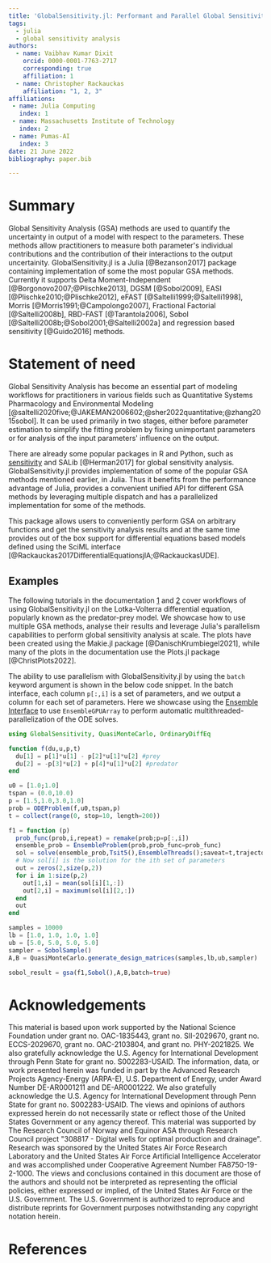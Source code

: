 ```yaml
---
title: 'GlobalSensitivity.jl: Performant and Parallel Global Sensitivity Analysis with Julia'
tags:
  - julia
  - global sensitivity analysis
authors:
  - name: Vaibhav Kumar Dixit
    orcid: 0000-0001-7763-2717
    corresponding: true
    affiliation: 1
  - name: Christopher Rackauckas
    affiliation: "1, 2, 3"
affiliations:
 - name: Julia Computing
   index: 1
 - name: Massachusetts Institute of Technology
   index: 2
 - name: Pumas-AI
   index: 3
date: 21 June 2022
bibliography: paper.bib

---
```


# Summary

Global Sensitivity Analysis (GSA) methods are used to quantify the uncertainty in
output of a model with respect to the parameters. These methods allow practitioners to
measure both parameter's individual contributions and the contribution of their interactions
to the output uncertainity. GlobalSensitivity.jl is a Julia [@Bezanson2017] package containing implementation of some the most popular GSA methods. Currently it supports Delta Moment-Independent [@Borgonovo2007;@Plischke2013], DGSM [@Sobol2009], EASI [@Plischke2010;@Plischke2012], eFAST [@Saltelli1999;@Saltelli1998], Morris [@Morris1991;@Campolongo2007], Fractional Factorial [@Saltelli2008b], RBD-FAST [@Tarantola2006], Sobol [@Saltelli2008b;@Sobol2001;@Saltelli2002a] and regression based sensitivity [@Guido2016] methods.

# Statement of need

Global Sensitivity Analysis has become an essential part of modeling workflows for practitioners in various fields such as Quantitative Systems Pharmacology and Environmental Modeling [@saltelli2020five;@JAKEMAN2006602;@sher2022quantitative;@zhang2015sobol]. It can be used primarily in two stages, either before parameter estimation to simplify the fitting problem by fixing unimportant parameters or for analysis of the input parameters' influence on the output.

There are already some popular packages in R and Python, such as [sensitivity](https://cran.r-project.org/web/packages/sensitivity/index.html) and SALib [@Herman2017] for global sensitivity analysis. GlobalSensitivity.jl provides implementation of some of the popular GSA methods mentioned earlier, in Julia. Thus it benefits from the performance advantage of Julia, provides a convenient unified API for different GSA methods by leveraging multiple dispatch and has a parallelized implementation for some of the methods.

This package allows users to conveniently perform GSA on arbitrary functions and get the sensitivity analysis results and at the same time provides out of the box support for differential equations based models defined using the SciML interface [@Rackauckas2017DifferentialEquationsjlA;@RackauckasUDE].

## Examples

The following tutorials in the documentation [1](https://gsa.sciml.ai/stable/tutorials/juliacon21/) and [2](https://gsa.sciml.ai/stable/tutorials/parallelized_gsa/) cover workflows of using GlobalSensitivity.jl on the Lotka-Volterra differential equation, popularly known as the predator-prey model. We showcase how to use multiple GSA methods, analyse their results and leverage Julia's parallelism capabilities to perform global sensitivity analysis at scale. The plots have been created using the Makie.jl package [@DanischKrumbiegel2021], while many of the plots in the documentation use the Plots.jl package [@ChristPlots2022].

The ability to use parallelism with GlobalSensitivity.jl by using the `batch` keyword argument is shown in the below code snippet. In the batch interface, each column `p[:,i]` is a set of parameters, and we output a column for each set of parameters. Here we showcase using the [Ensemble Interface](https://diffeq.sciml.ai/stable/features/ensemble/) to use `EnsembleGPUArray` to perform automatic multithreaded-parallelization of the ODE solves.

```julia
using GlobalSensitivity, QuasiMonteCarlo, OrdinaryDiffEq

function f(du,u,p,t)
  du[1] = p[1]*u[1] - p[2]*u[1]*u[2] #prey
  du[2] = -p[3]*u[2] + p[4]*u[1]*u[2] #predator
end

u0 = [1.0;1.0]
tspan = (0.0,10.0)
p = [1.5,1.0,3.0,1.0]
prob = ODEProblem(f,u0,tspan,p)
t = collect(range(0, stop=10, length=200))

f1 = function (p)
  prob_func(prob,i,repeat) = remake(prob;p=p[:,i])
  ensemble_prob = EnsembleProblem(prob,prob_func=prob_func)
  sol = solve(ensemble_prob,Tsit5(),EnsembleThreads();saveat=t,trajectories=size(p,2))
  # Now sol[i] is the solution for the ith set of parameters
  out = zeros(2,size(p,2))
  for i in 1:size(p,2)
    out[1,i] = mean(sol[i][1,:])
    out[2,i] = maximum(sol[i][2,:])
  end
  out
end

samples = 10000
lb = [1.0, 1.0, 1.0, 1.0]
ub = [5.0, 5.0, 5.0, 5.0]
sampler = SobolSample()
A,B = QuasiMonteCarlo.generate_design_matrices(samples,lb,ub,sampler)

sobol_result = gsa(f1,Sobol(),A,B,batch=true)
```

# Acknowledgements

This material is based upon work supported by the National Science Foundation under grant no.  OAC-1835443, grant no. SII-2029670,
grant no. ECCS-2029670, grant no. OAC-2103804, and grant no. PHY-2021825.  We also gratefully acknowledge the U.S. Agency for
International Development through Penn State for grant no. S002283-USAID. The information, data, or work presented herein was
funded in part by the Advanced Research Projects Agency-Energy (ARPA-E), U.S. Department of Energy, under Award Number DE-AR0001211
and DE-AR0001222. We also gratefully acknowledge the U.S. Agency for International Development through Penn State for grant no.
S002283-USAID. The views and opinions of authors expressed herein do not necessarily state or reflect those of the United States
Government or any agency thereof. This material was supported by The Research Council of Norway and Equinor ASA through Research
Council project "308817 - Digital wells for optimal production and drainage". Research was sponsored by the United States Air Force
Research Laboratory and the United States Air Force Artificial Intelligence Accelerator and was accomplished under Cooperative
Agreement Number FA8750-19-2-1000. The views and conclusions contained in this document are those of the authors and should not be
interpreted as representing the official policies, either expressed or implied, of the United States Air Force or the U.S. Government.
The U.S. Government is authorized to reproduce and distribute reprints for Government purposes notwithstanding any copyright notation herein.

# References
